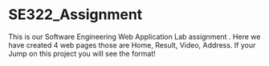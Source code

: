 # SE322_Assignment
This is our Software Engineering Web Application Lab assignment . Here we have created 4 web pages those are  Home, Result, Video, Address. If your Jump on this project you will see the format! 

